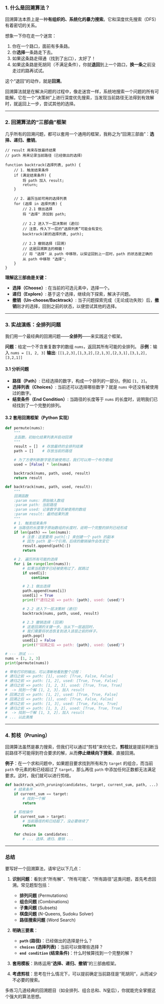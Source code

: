 ### 1. 什么是回溯算法？

回溯算法本质上是一种**有组织的、系统化的暴力搜索**。它和深度优先搜索（DFS）有着密切的关系。

想象一下你在走一个迷宫：
1.  你在一个路口，面前有多条路。
2.  你**选择**一条路走下去。
3.  如果这条路走得通（找到了出口），太好了！
4.  如果这条路是死胡同（不满足条件），你就**退回**到上一个路口，**换一条**之前没走过的路再试试。

这个“退回”的动作，就是**回溯**。

回溯算法就是在解决问题的过程中，像走迷宫一样，系统地搜索一个问题的所有可能解。它在一个“决策树”上进行深度优先搜索，当发现当前路径无法得到有效解时，就返回上一步，尝试其他的选择。

---

### 2. 回溯算法的“三部曲”框架

几乎所有的回溯问题，都可以套用一个通用的框架，我称之为“回溯三部曲”：**选择、递归、撤销**。

```
// result 用来存放最终结果
// path 用来记录当前路径（已经做出的选择）

function backtrack(选择列表, path) {
    // 1. 触发结束条件
    if (满足结束条件) {
        将 path 加入 result;
        return;
    }

    // 2. 遍历当前可用的选择列表
    for (选择 in 选择列表) {
        // 2.1 做出选择
        将 "选择" 添加到 path;

        // 2.2 进入下一层决策树（递归）
        // 注意，传入下一层的“选择列表”可能会有变化
        backtrack(新的选择列表, path);

        // 2.3 撤销选择 (回溯)
        // 这是回溯算法的精髓！
        // 将 "选择" 从 path 中移除，以保证回到上一层时，path 的状态是正确的
        从 path 中移除 "选择";
    }
}
```

**理解这三部曲是关键：**

*   **选择（Choose）**: 在当前的可选元素中，选择一个。
*   **递归（Explore）**: 基于这个选择，继续向下探索，解决子问题。
*   **撤销（Un-choose/Backtrack）**: 当子问题探索完成（无论成功失败）后，**撤销**刚才的选择，回到之前的状态，以便尝试其他的选择。

---

### 3. 实战演练：全排列问题

我们用一个最经典的回溯问题——**全排列**——来实践这个框架。

**问题**：给定一个不含重复数字的数组 `nums`，返回其所有可能的全排列。
**示例**：输入 `nums = [1, 2, 3]`
**输出**: `[[1,2,3],[1,3,2],[2,1,3],[2,3,1],[3,1,2],[3,2,1]]`

#### 3.1 分析问题

*   **路径（Path）**: 已经选择的数字，构成一个排列的一部分。例如 `[1, 2]`。
*   **选择列表（Choices）**: 当前还可以选择哪些数字？就是 `nums` 中还没有被使用过的数字。
*   **结束条件（End Condition）**: 当路径的长度等于 `nums` 的长度时，说明我们已经找到了一个完整的排列。

#### 3.2 套用回溯框架（Python 实现）

```python
def permute(nums):
    """
    主函数，初始化结果列表并启动回溯
    """
    result = []  # 存放最终的全排列结果
    path = []    # 存放当前的路径
    
    # 为了方便判断数字是否被使用过，我们可以用一个布尔数组
    used = [False] * len(nums)

    backtrack(nums, path, used, result)
    return result

def backtrack(nums, path, used, result):
    """
    回溯函数
    :param nums: 原始输入数组
    :param path: 当前路径
    :param used: 记录数字是否被使用的数组
    :param result: 最终结果列表
    """
    # 1. 触发结束条件
    # 当路径的长度等于原始数组的长度时，说明一个完整的排列已经形成
    if len(path) == len(nums):
        # 注意：这里要用 path[:] 来创建一个 path 的副本
        # 因为 path 是一个引用，后续的撤销操作会改变它
        result.append(path[:]) 
        return

    # 2. 遍历所有可能的选择
    for i in range(len(nums)):
        # 如果当前数字已经被使用过了，就跳过
        if used[i]:
            continue

        # 2.1 做出选择
        path.append(nums[i])
        used[i] = True
        print(f"递归之前 => path: {path}, used: {used}")

        # 2.2 进入下一层决策树（递归）
        backtrack(nums, path, used, result)

        # 2.3 撤销选择 (回溯)
        # 这是回溯的关键一步。当从下一层返回时，
        # 我们需要将状态恢复到进入该层之前的样子。
        path.pop()
        used[i] = False
        print(f"回溯之后 => path: {path}, used: {used}")

# --- 测试 ---
nums = [1, 2, 3]
print(permute(nums))

# 带有打印的输出，可以清晰地看到整个过程：
# 递归之前 => path: [1], used: [True, False, False]
# 递归之前 => path: [1, 2], used: [True, True, False]
# 递归之前 => path: [1, 2, 3], used: [True, True, True]
#  -> 找到一个解 [1, 2, 3]，加入 result
# 回溯之后 => path: [1, 2], used: [True, True, False]
# 回溯之后 => path: [1], used: [True, False, False]
# 递归之前 => path: [1, 3], used: [True, False, True]
# 递归之前 => path: [1, 3, 2], used: [True, True, True]
#  -> 找到一个解 [1, 3, 2]，加入 result
# ... 以此类推
```

---

### 4. 剪枝（Pruning）

回溯算法虽然是暴力搜索，但我们可以通过“剪枝”来优化它。**剪枝**就是提前判断当前路径不可能得到符合要求的解，从而**停止继续向下搜索**，直接回溯。

**例子**：在一个求和问题中，如果题目要求找到所有和为 `target` 的组合，而当前 `path` 中元素的和已经超过了 `target`，那么再往 `path` 中添加任何正数都无法满足要求。这时，我们就可以进行剪枝。

```python
def backtrack_with_pruning(candidates, target, current_sum, path, ...):
    # 结束条件
    if current_sum == target:
        # 找到一个解
        return

    # 剪枝操作
    if current_sum > target:
        # 当前路径的和已经超了，没必要继续了
        return

    for choice in candidates:
        # ... 选择、递归、撤销 ...
```

---

### 总结

要写好一个回溯算法，请牢记以下几点：

1.  **识别问题**：看到求“所有解”、“所有可能”、“所有路径”这类问题，首先考虑回溯。常见题型包括：
    *   **排列问题** (Permutations)
    *   **组合问题** (Combinations)
    *   **子集问题** (Subsets)
    *   **棋盘问题** (N-Queens, Sudoku Solver)
    *   **路径搜索问题** (Word Search)

2.  **明确三要素**：
    *   **`path` (路径)**：已经做出的选择是什么？
    *   **`choices` (选择列表)**：当前可以做哪些选择？
    *   **`end condition` (结束条件)**：什么时候算找到一个完整的解？

3.  **套用模板**：熟练运用“**选择、递归、撤销**”的三部曲框架。

4.  **考虑剪枝**：思考在什么情况下，可以提前确定当前路径是“死胡同”，从而减少不必要的搜索。

多练习几道经典的回溯题目（如全排列、组合总和、N皇后），你就能完全掌握这个强大的算法思想。
